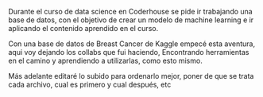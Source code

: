 Durante el curso de data science en Coderhouse se pide ir trabajando una base de datos, 
con el objetivo de crear un modelo de machine learning e ir aplicando el contenido aprendido en el curso.

Con una base de datos de Breast Cancer de Kaggle empecé esta aventura, aqui voy dejando los collabs que fui haciendo,
Encontrando herramientas en el camino y aprendiendo a utilizarlas, como esto mismo.

Más adelante editaré lo subido para ordenarlo mejor, poner de que se trata cada archivo, cual es primero y cual después, etc
